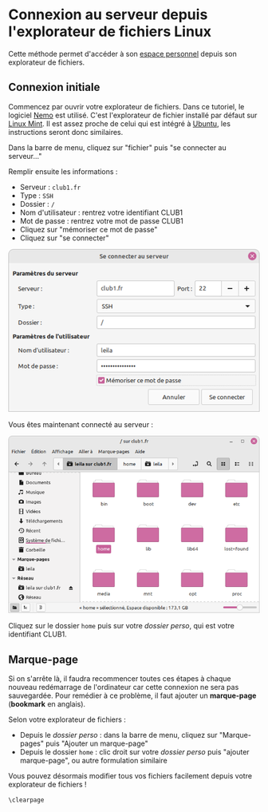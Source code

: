 Connexion au serveur depuis l'explorateur de fichiers Linux
===========================================================

Cette méthode permet d'accéder à son [espace personnel](/info/espace-personnel.md) depuis son explorateur de fichiers.

Connexion initiale
------------------

Commencez par ouvrir votre explorateur de fichiers.
Dans ce tutoriel, le logiciel [Nemo](https://fr.wikipedia.org/wiki/Nemo_(logiciel)) est utilisé.
C'est l'explorateur de fichier installé par défaut sur [Linux Mint](https://fr.wikipedia.org/wiki/Linux_Mint).
Il est assez proche de celui qui est intégré à [Ubuntu](https://fr.wikipedia.org/wiki/Ubuntu_(syst%C3%A8me_d%27exploitation)),
les instructions seront donc similaires.

Dans la barre de menu, cliquez sur "fichier" puis "se connecter au serveur..."

Remplir ensuite les informations&nbsp;:
- Serveur : `club1.fr`
- Type : `SSH`
- Dossier : `/`
- Nom d'utilisateur : rentrez votre identifiant CLUB1
- Mot de passe : rentrez votre mot de passe CLUB1
- Cliquez sur "mémoriser ce mot de passe"
- Cliquez sur "se connecter"

![capture d'écran fenêtre de connexion](/_static/tutos/connexion-linux/se_connecter_au_serveur.png)

Vous êtes maintenant connecté au serveur&nbsp;:

![capture d'écran des dossiers du serveur dans l'explorateur de fichier](/_static/tutos/connexion-linux/dans_le_serveur.png)

Cliquez sur le dossier `home` puis sur votre *dossier perso*, qui est votre identifiant CLUB1.

Marque-page
-----------

Si on s'arrête là, il faudra recommencer toutes ces étapes à chaque nouveau redémarrage de l'ordinateur car cette connexion ne sera pas sauvegardée.
Pour remédier à ce problème, il faut ajouter un **marque-page** (**bookmark** en anglais).

Selon votre explorateur de fichiers&nbsp;:
- Depuis le *dossier perso* : dans la barre de menu, cliquez sur "Marque-pages" puis "Ajouter un marque-page"
- Depuis le dossier `home` : clic droit sur votre *dossier perso* puis "ajouter marque-page", ou autre formulation similaire

Vous pouvez désormais modifier tous vos fichiers facilement depuis votre explorateur de fichiers&nbsp;!

```{raw} latex
\clearpage
```
